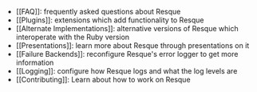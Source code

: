 * [[FAQ]]: frequently asked questions about Resque
* [[Plugins]]: extensions which add functionality to Resque
* [[Alternate Implementations]]: alternative versions of Resque which interoperate with the Ruby version
* [[Presentations]]: learn more about Resque through presentations on it
* [[Failure Backends]]: reconfigure Resque's error logger to get more information
* [[Logging]]: configure how Resque logs and what the log levels are
* [[Contributing]]: Learn about how to work on Resque